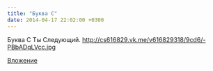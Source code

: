 ```yaml
---
title: "Буква С"
date: 2014-04-17 22:02:00 +0300
---
```


Буква С
Ты Следующий.
http://cs616829.vk.me/v616829318/9cd6/-PBbADqLVcc.jpg

[Вложение](/assets/vk_photos/2/C66rBo87FmA.jpg)
